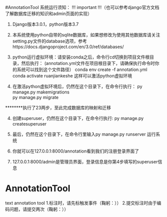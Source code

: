 #AnnotationTool
系统运行须知：
!!! important !!!（也可以参考django官方文档了解数据库迁移的知识和admin页面的实现）

1. Django版本3.0.1，python版本3.7

2. 本系统使用python自带的sqlite数据库，如果想修改为使用其他数据库请关注setting.py文件的database选项，参考https://docs.djangoproject.com/en/3.0/ref/databases/

3. python运行虚拟环境：请安装conda之后，命令行cd切换到项目文件根目录，然后执行：
(annotation.yml文件在项目根目录下，请确保执行命令时你的系统可以找到这个文件路径）
conda env create -f annotation.yml              
conda activate ruanjiankeshe
这样可以激活python虚拟环境

3. 在激活python虚拟环境后，仍然在这个目录下，在命令行执行：
py manage.py makemigrations           
py manage.py migrate

********执行了23两步，至此完成数据库的映射和迁移

4. 创建superuser，仍然在这个目录下，在命令行执行:
py manage.py createsuperuser 

5. 最后，仍然在这个目录下，在命令行里输入py manage.py runserver 运行系统

6. 你就可以在127.0.0.1:8000/annotation看到我们的注册登录界面了

7. 127.0.0.1:8000/admin是管理员界面，登录信息是你第4步填写的superuser信息




# AnnotationTool
text annotation tool
1.标注时，请先标触发事件（鞠躬：））
2.提交标注时由于编码问题，请提交两次（鞠躬：））

